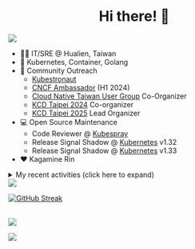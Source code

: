 <div align="center">
  <h1>Hi there! 👋</h1>
</div>

![](https://komarev.com/ghpvc/?username=tico88612&color=brightgreen&style=for-the-badge)

- 🧑‍💻 IT/SRE @ Hualien, Taiwan
- 🐳 Kubernetes, Container, Golang
- 🤝 Community Outreach
  - [Kubestronaut](https://www.cncf.io/training/kubestronaut/?p=chenghao-yang)
  - [CNCF Ambassador](https://www.cncf.io/people/ambassadors/?p=chenghao-yang) (H1 2024)
  - [Cloud Native Taiwan User Group](https://cloudnative.tw) Co-Organizer
  - [KCD Taipei 2024](https://kcd.taipei/2024) Co-organizer
  - [KCD Taipei 2025](https://kcd.taipei/2025) Lead Organizer
- 💻 Open Source Maintenance
  - Code Reviewer @ [Kubespray](https://kubespray.io/)
  - Release Signal Shadow @ [Kubernetes](https://kubernetes.io) v1.32
  - Release Signal Shadow @ [Kubernetes](https://kubernetes.io) v1.33
- ❤️ Kagamine Rin

<details>
  <summary>My recent activities (click here to expand)</summary>

  #### 👷 Check out what I'm currently working on
  
  - [kubernetes-sigs/kubespray](https://github.com/kubernetes-sigs/kubespray) - Deploy a Production Ready Kubernetes Cluster (1 week ago)
  - [kubernetes-sigs/cloud-provider-kind](https://github.com/kubernetes-sigs/cloud-provider-kind) - Cloud provider for KIND clusters (1 week ago)
  - [cloud-native-taiwan/i.kcd.taipei](https://github.com/cloud-native-taiwan/i.kcd.taipei) - Shorten URL for KCD Taipei (1 month ago)
  - [tico88612/kind-workshop](https://github.com/tico88612/kind-workshop) -  (1 month ago)
  - [sitcon-tw/2025](https://github.com/sitcon-tw/2025) -  (1 month ago)
  - [Homebrew/homebrew-core](https://github.com/Homebrew/homebrew-core) - 🍻 Default formulae for the missing package manager for macOS (or Linux) (2 months ago)
  - [cncf/k8s-conformance](https://github.com/cncf/k8s-conformance) - 🧪CNCF K8s Conformance Working Group (2 months ago)
  - [scist-tw/wc_scoreboard](https://github.com/scist-tw/wc_scoreboard) -  (3 months ago)
  - [cloud-native-taiwan/kcd-taipei-2025](https://github.com/cloud-native-taiwan/kcd-taipei-2025) -  (3 months ago)
  - [cloud-native-taiwan/Infra-Labs-Docs](https://github.com/cloud-native-taiwan/Infra-Labs-Docs) - Documentation for Cloud Native Taiwan Infra Labs (3 months ago)

  #### 🌱 My latest projects
  
  - [tico88612/kind-workshop](https://github.com/tico88612/kind-workshop) - 
  - [tico88612/blog-comments](https://github.com/tico88612/blog-comments) - 
  - [tico88612/get-real-ip](https://github.com/tico88612/get-real-ip) - 
  - [tico88612/podman-monitor-workshop](https://github.com/tico88612/podman-monitor-workshop) - 
  - [tico88612/cicd-hexo-blog-pages](https://github.com/tico88612/cicd-hexo-blog-pages) - 以 Hexo Blog 撰寫 CI/CD Pipeline 網頁
  - [tico88612/cicd-hexo-blog-template](https://github.com/tico88612/cicd-hexo-blog-template) - 以 Hexo Blog 撰寫 CI/CD Pipeline 模板
  - [tico88612/butter-toast-cup-2023](https://github.com/tico88612/butter-toast-cup-2023) - 奶油吐司杯 2023 分數計算機
  - [tico88612/cms-docker](https://github.com/tico88612/cms-docker) - Contest Management System v1.5.dev0 Docker Version
  - [tico88612/network-security-final](https://github.com/tico88612/network-security-final) - 
  - [tico88612/docker-init.engineer](https://github.com/tico88612/docker-init.engineer) - 純靠北工程師 Docker 架設版

  #### 🔭 Latest releases I've contributed to
  
  - [meshery/meshery](https://github.com/meshery/meshery) ([v0.8.59](https://github.com/meshery/meshery/releases/tag/v0.8.59), 1 day ago) - Meshery, the cloud native manager
  - [HunterPie/localization](https://github.com/HunterPie/localization) ([v1.1.11](https://github.com/HunterPie/localization/releases/tag/v1.1.11), 6 days ago) - Localization repository for HunterPie&#39;s client
  - [etcd-io/etcd](https://github.com/etcd-io/etcd) ([v3.4.37](https://github.com/etcd-io/etcd/releases/tag/v3.4.37), 1 week ago) - Distributed reliable key-value store for the most critical data of a distributed system
  - [kubeflow/trainer](https://github.com/kubeflow/trainer) ([v1.9.1](https://github.com/kubeflow/trainer/releases/tag/v1.9.1), 3 weeks ago) - Distributed ML Training and Fine-Tuning on Kubernetes
  - [kubernetes-sigs/cloud-provider-kind](https://github.com/kubernetes-sigs/cloud-provider-kind) ([v0.6.0](https://github.com/kubernetes-sigs/cloud-provider-kind/releases/tag/v0.6.0), 2 months ago) - Cloud provider for KIND clusters
  - [kubernetes-sigs/kubespray](https://github.com/kubernetes-sigs/kubespray) ([v2.27.0](https://github.com/kubernetes-sigs/kubespray/releases/tag/v2.27.0), 3 months ago) - Deploy a Production Ready Kubernetes Cluster
  - [kubernetes/website](https://github.com/kubernetes/website) ([snapshot-initial-v1.32](https://github.com/kubernetes/website/releases/tag/snapshot-initial-v1.32), 4 months ago) - Kubernetes website and documentation repo: 
  - [coredns/deployment](https://github.com/coredns/deployment) ([coredns-1.14.0](https://github.com/coredns/deployment/releases/tag/coredns-1.14.0), 4 years ago) - Scripts, utilities, and examples for deploying CoreDNS.

  #### 🔨 My recent Pull Requests
  
  - [Fix: kubelet-csr-approver moves to regular application installation](https://github.com/kubernetes-sigs/kubespray/pull/12141) on [kubernetes-sigs/kubespray](https://github.com/kubernetes-sigs/kubespray) (2 days ago)
  - [Support Fedora 41](https://github.com/kubernetes-sigs/kubespray/pull/12138) on [kubernetes-sigs/kubespray](https://github.com/kubernetes-sigs/kubespray) (3 days ago)
  - [Fix: kubeadm secondary use file discovery validation](https://github.com/kubernetes-sigs/kubespray/pull/12132) on [kubernetes-sigs/kubespray](https://github.com/kubernetes-sigs/kubespray) (4 days ago)
  - [Refactor MetalLB Installation](https://github.com/kubernetes-sigs/kubespray/pull/12126) on [kubernetes-sigs/kubespray](https://github.com/kubernetes-sigs/kubespray) (1 week ago)
  - [Bump: OpenStack Cloud Controller Manager upgrade to v1.32.0](https://github.com/kubernetes-sigs/kubespray/pull/12121) on [kubernetes-sigs/kubespray](https://github.com/kubernetes-sigs/kubespray) (1 week ago)
  - [Update envoy to v1.33.2](https://github.com/kubernetes-sigs/cloud-provider-kind/pull/226) on [kubernetes-sigs/cloud-provider-kind](https://github.com/kubernetes-sigs/cloud-provider-kind) (1 week ago)
  - [[rbd-provisioner] deprecate outdated application and documentation](https://github.com/kubernetes-sigs/kubespray/pull/12114) on [kubernetes-sigs/kubespray](https://github.com/kubernetes-sigs/kubespray) (2 weeks ago)
  - [[cephfs-provisioner] deprecate outdated application and documentation](https://github.com/kubernetes-sigs/kubespray/pull/12113) on [kubernetes-sigs/kubespray](https://github.com/kubernetes-sigs/kubespray) (2 weeks ago)
  - [Add bug issue template](https://github.com/metal3-io/metal3-dev-env/pull/1516) on [metal3-io/metal3-dev-env](https://github.com/metal3-io/metal3-dev-env) (2 weeks ago)
  - [Refactor Cilium CNI installation](https://github.com/kubernetes-sigs/kubespray/pull/12101) on [kubernetes-sigs/kubespray](https://github.com/kubernetes-sigs/kubespray) (3 weeks ago)

  #### ⭐ Recent Stars
  
  - [srl-labs/containerlab](https://github.com/srl-labs/containerlab) - container-based networking labs (1 week ago)
  - [microsoft/typescript-go](https://github.com/microsoft/typescript-go) - Staging repo for development of native port of TypeScript (1 month ago)
  - [riccardoperra/codeimage](https://github.com/riccardoperra/codeimage) - A tool to beautify your code screenshots. Built with SolidJS and Fastify. (2 months ago)
  - [inspektor-gadget/inspektor-gadget](https://github.com/inspektor-gadget/inspektor-gadget) - Inspektor Gadget is a set of tools and framework for data collection and system inspection on Kubernetes clusters and Linux hosts using eBPF (5 months ago)
  - [charmbracelet/vhs](https://github.com/charmbracelet/vhs) - Your CLI home video recorder 📼 (5 months ago)
  - [knabben/stalker](https://github.com/knabben/stalker) - Stalk and Hunt Flake Testgrid Jobs  (6 months ago)
  - [ljcucc/mobai-alei](https://github.com/ljcucc/mobai-alei) - 膜拜阿雷的信眾有福了！現在到 mobai-alei.ljcu.cc 就可以產生膜拜貼圖！ (8 months ago)
  - [aome510/spotify-player](https://github.com/aome510/spotify-player) - A Spotify player in the terminal with full feature parity (9 months ago)
  - [nalexn/clean-architecture-swiftui](https://github.com/nalexn/clean-architecture-swiftui) - SwiftUI sample app using Clean Architecture. Examples of working with SwiftData persistence, networking, dependency injection, unit testing, and more. (9 months ago)
  - [bpg/terraform-provider-proxmox](https://github.com/bpg/terraform-provider-proxmox) - Terraform / OpenTofu Provider for Proxmox VE (9 months ago)

  #### 👯 Check out some of my recent followers
  
  - [WuSandWitch](https://github.com/WuSandWitch)
  - [LemonTeatw1](https://github.com/LemonTeatw1)
  - [fan9704](https://github.com/fan9704)
  - [aviral-agarwal](https://github.com/aviral-agarwal)
  - [caozhuozi](https://github.com/caozhuozi)
</details>

<img src="https://github-readme-stats.vercel.app/api?username=tico88612&hide_title=true&count_private=true&show_icons=true" />

<br>

<a href="https://git.io/streak-stats"><img src="https://streak-stats.demolab.com?user=tico88612&theme=one-dark-pro" alt="GitHub Streak" /></a>

<br>

<img src="https://github-profile-trophy.vercel.app/?username=tico88612&theme=flat&no-frame=true&theme=onedark&margin-w=15&column=4" />


![](https://hit.yhype.me/github/profile?user_id=17496418)
